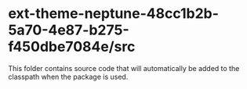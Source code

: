 # ext-theme-neptune-48cc1b2b-5a70-4e87-b275-f450dbe7084e/src

This folder contains source code that will automatically be added to the classpath when
the package is used.
